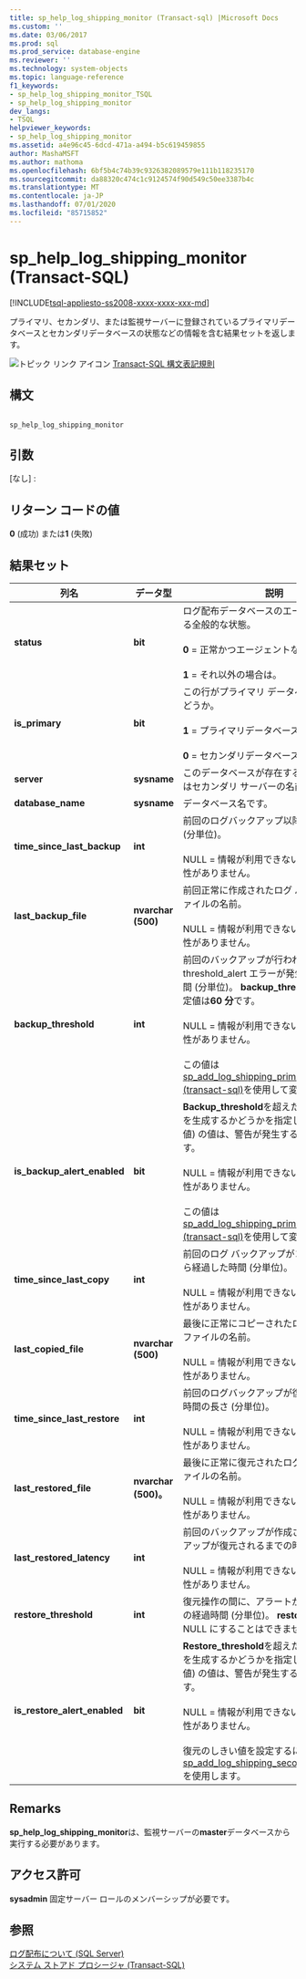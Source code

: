 ```yaml
---
title: sp_help_log_shipping_monitor (Transact-sql) |Microsoft Docs
ms.custom: ''
ms.date: 03/06/2017
ms.prod: sql
ms.prod_service: database-engine
ms.reviewer: ''
ms.technology: system-objects
ms.topic: language-reference
f1_keywords:
- sp_help_log_shipping_monitor_TSQL
- sp_help_log_shipping_monitor
dev_langs:
- TSQL
helpviewer_keywords:
- sp_help_log_shipping_monitor
ms.assetid: a4e96c45-6dcd-471a-a494-b5c619459855
author: MashaMSFT
ms.author: mathoma
ms.openlocfilehash: 6bf5b4c74b39c9326382089579e111b118235170
ms.sourcegitcommit: da88320c474c1c9124574f90d549c50ee3387b4c
ms.translationtype: MT
ms.contentlocale: ja-JP
ms.lasthandoff: 07/01/2020
ms.locfileid: "85715852"
---
```

# <a name="sp_help_log_shipping_monitor-transact-sql"></a>sp_help_log_shipping_monitor (Transact-SQL)
[!INCLUDE[tsql-appliesto-ss2008-xxxx-xxxx-xxx-md](../../includes/applies-to-version/sqlserver.md)]

  プライマリ、セカンダリ、または監視サーバーに登録されているプライマリデータベースとセカンダリデータベースの状態などの情報を含む結果セットを返します。  
  
 ![トピック リンク アイコン](../../database-engine/configure-windows/media/topic-link.gif "トピック リンク アイコン") [Transact-SQL 構文表記規則](../../t-sql/language-elements/transact-sql-syntax-conventions-transact-sql.md)  
  
## <a name="syntax"></a>構文  
  
```  
  
sp_help_log_shipping_monitor  
```  
  
## <a name="arguments"></a>引数  
 [なし] :  
  
## <a name="return-code-values"></a>リターン コードの値  
 **0** (成功) または**1** (失敗)  
  
## <a name="result-sets"></a>結果セット  
  
|列名|データ型|説明|  
|-----------------|---------------|-----------------|  
|**status**|**bit**|ログ配布データベースのエージェントに関する全般的な状態。<br /><br /> **0** = 正常かつエージェントなしのエラー。<br /><br /> **1** = それ以外の場合は。|  
|**is_primary**|**bit**|この行がプライマリ データベースのものかどうか。<br /><br /> **1** = プライマリデータベースの行です。<br /><br /> **0** = セカンダリデータベースの行です。|  
|**server**|**sysname**|このデータベースが存在するプライマリまたはセカンダリ サーバーの名前。|  
|**database_name**|**sysname**|データベース名です。|  
|**time_since_last_backup**|**int**|前回のログバックアップ以降の時間の長さ (分単位)。<br /><br /> NULL = 情報が利用できないか、または関連性がありません。|  
|**last_backup_file**|**nvarchar (500)**|前回正常に作成されたログ バックアップ ファイルの名前。<br /><br /> NULL = 情報が利用できないか、または関連性がありません。|  
|**backup_threshold**|**int**|前回のバックアップが行われてから、threshold_alert エラーが発生するまでの期間 (分単位)。 **backup_threshold**は**int**,、既定値は**60 分**です。<br /><br /> NULL = 情報が利用できないか、または関連性がありません。<br /><br /> この値は[sp_add_log_shipping_primary_database &#40;transact-sql&#41;](../../relational-databases/system-stored-procedures/sp-add-log-shipping-primary-database-transact-sql.md)を使用して変更できます。|  
|**is_backup_alert_enabled**|**bit**|**Backup_threshold**を超えたときにアラートを生成するかどうかを指定します。 **1 (既定**値) の値は、警告が発生することを意味します。<br /><br /> NULL = 情報が利用できないか、または関連性がありません。<br /><br /> この値は[sp_add_log_shipping_primary_database &#40;transact-sql&#41;](../../relational-databases/system-stored-procedures/sp-add-log-shipping-primary-database-transact-sql.md)を使用して変更できます。|  
|**time_since_last_copy**|**int**|前回のログ バックアップがコピーされてから経過した時間 (分単位)。<br /><br /> NULL = 情報が利用できないか、または関連性がありません。|  
|**last_copied_file**|**nvarchar (500)**|最後に正常にコピーされたログバックアップファイルの名前。<br /><br /> NULL = 情報が利用できないか、または関連性がありません。|  
|**time_since_last_restore**|**int**|前回のログバックアップが復元されてからの時間の長さ (分単位)。<br /><br /> NULL = 情報が利用できないか、または関連性がありません。|  
|**last_restored_file**|**nvarchar (500)。**|最後に正常に復元されたログバックアップファイルの名前。<br /><br /> NULL = 情報が利用できないか、または関連性がありません。|  
|**last_restored_latency**|**int**|前回のバックアップが作成されてからバックアップが復元されるまでの時間 (分単位)。<br /><br /> NULL = 情報が利用できないか、または関連性がありません。|  
|**restore_threshold**|**int**|復元操作の間に、アラートが生成されるまでの経過時間 (分単位)。 **restore_threshold**を NULL にすることはできません。|  
|**is_restore_alert_enabled**|**bit**|**Restore_threshold**を超えたときにアラートを生成するかどうかを指定します。 **1 (既定**値) の値は、警告が発生することを意味します。<br /><br /> NULL = 情報が利用できないか、または関連性がありません。<br /><br /> 復元のしきい値を設定するには、 [sp_add_log_shipping_secondary_database](../../relational-databases/system-stored-procedures/sp-add-log-shipping-secondary-database-transact-sql.md)を使用します。|  
  
## <a name="remarks"></a>Remarks  
 **sp_help_log_shipping_monitor**は、監視サーバーの**master**データベースから実行する必要があります。  
  
## <a name="permissions"></a>アクセス許可  
 **sysadmin** 固定サーバー ロールのメンバーシップが必要です。  
  
## <a name="see-also"></a>参照  
 [ログ配布について &#40;SQL Server&#41;](../../database-engine/log-shipping/about-log-shipping-sql-server.md)   
 [システム ストアド プロシージャ &#40;Transact-SQL&#41;](../../relational-databases/system-stored-procedures/system-stored-procedures-transact-sql.md)  
  
  
